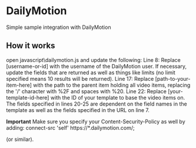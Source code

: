 # DailyMotion
Simple sample integration with DailyMotion

## How it works
open javascript\dailymotion.js and update the following:
Line 8: Replace [username-or-id] with the username of the DailyMotion user. If necessary, update the fields that are returned as well as things like limits (no limit specified means 10 results will be returned).
Line 17: Replace [path-to-your-item-here] with the path to the parent item holding all video items, replacing the '/' character with %2F and spaces with %20. 
Line 22: Replace [your-template-id-here] with the ID of your template to base the video items on. 
The fields specified in lines 20-25 are dependent on the field names in the template as well as the fields specified in the URL on line 7.

**Important** 
Make sure you specify your Content-Security-Policy as well by adding: 
connect-src 'self' https://*.dailymotion.com/;

(or similar). 